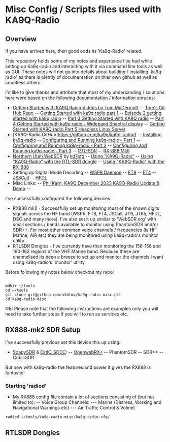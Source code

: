 # Misc Config / Scripts files used with KA9Q-Radio

## Overview 

If you have arrived here, then good odds its 'Ka9q-Radio' related.

This repository holds some of my notes and experience I've had while setting up Ka9q-radio and interacting with it via command line tools as well as GUI.  These notes will not go into details about building / installing 'ka9q-radio' as there is plently of documentation on thier own github as well as countless others.  

I'd like to give thanks and attribute that most of my undersanding / solutions here were based on the following documentation / information soruces:

- [Getting Started with KA9Q Radio Videos by Tom McDermott](https://www.youtube.com/@n5eg) 
-- [Tom's Git Hub Repo]() 
-- [Getting Started with ka9q radio part 1](https://www.youtube.com/watch?v=3UPhhbkz0Tw) 
-- [Episode 2 getting started with ka9q radio](https://www.youtube.com/watch?v=iPVvCNn0mBE) 
-- [Part 3 Getting Started with KA9Q radio](https://www.youtube.com/watch?v=E76865qcZUo) 
-- [Part 4 Getting Started with ka9q radio - Wideband Spectral display](https://www.youtube.com/watch?v=K5ml2SuGNSs) 
-- [Getting Started with KA9Q radio Part 5 Headless Linux Server](https://www.youtube.com/watch?v=JunXLtOhbgA) 
- [KA9Q-Radio GitHub]https://github.com/ka9q/ka9q-radio()
-- [Installing ka9q-radio](https://github.com/ka9q/ka9q-radio/blob/main/docs/INSTALL.md) 
-- [Configuring and Running ka9q-radio - Part 1](https://github.com/ka9q/ka9q-radio/blob/main/docs/ka9q-radio.md) 
-- [Configuring and Running ka9q-radio - Part 2](https://github.com/ka9q/ka9q-radio/blob/main/docs/ka9q-radio-2.md) 
-- [Configuring and Running ka9q-radio - Part 3](https://github.com/ka9q/ka9q-radio/blob/main/docs/ka9q-radio-3.md) 
-- [RTL-SDR](https://github.com/ka9q/ka9q-radio/blob/main/docs/SDR/rtlsdr.md) 
-- [RX-888 MkII](https://github.com/ka9q/ka9q-radio/blob/main/docs/SDR/rx888.md) 
- [Northern Utah WebSDR](https://sdrutah.org) by [kd7efg](https://www.qrz.com/db/KD7EFG)
-- [Using "KA9Q-Radio"](https://www.sdrutah.org/info/using_ka9q_radio.html) 
-- [Using "KA9Q-Radio" with the RTL-SDR dongle](https://www.sdrutah.org/info/using_ka9q_radio_with_the_rtlsdr.html) 
-- [Using "KA9Q-Radio" with the RX-888](https://www.sdrutah.org/info/using_ka9q_radio_with_the_rx888.html) 
- Setting up Digital Mode Decoding
-- [WSPR Daemon](https://wsprdaemon.readthedocs.io/en/master/configuration/radiod%40.conf/hardware.html)
-- [FT8]() 
-- [FT4]() 
-- [JS8Call]() 
-- [HFDL]() 
- Misc Links: 
-- [Phil Karn, KA9Q December 2023 KA9Q-Radio Update & Demo](https://groups.io/g/NextGenSDRs/attachment/1752/0/TAPR-Mini-DCC-2023-Phil-Karn-KA9Q.pdf) 
-- []() 

I've successfully configured the following devices:

- RX888 mk2 - Successfully set up monitoring must of the known digits signals across the HF band (WSPR, FT8, FT4, JSCall, JT9, JT65, HFDL, DSC and many more). I've also set it up similar to 'WebSDR.org' with small sections / bands available to monitor using PhantomSDR and/or SDR++. For most other common voice channels / frequencies (ie HF Marine, AIR etc) they are being monitored using ka9q-radio's monitor utility.
- RTLSDR Dongles - I've currently have then monitoring the 156-158 and 160-162 regions of the VHF Marine band. Because these are channelised its been a breeze to set up and monitor the channels I want using ka9q-radio's 'monitor' utility.  

Before following my notes below checkout my repo:

```

mdkir ~/tools
cd ~/tools
git clone git@github.com:vk4tmz/ka9q-radio-misc.git
cd ka9q-radio-misc
```

NB: Please note that the following instructions are examples only you will need to take further steps if you will to run as services etc.

## RX888-mk2 SDR Setup 

I've successfully previous set this device this up using:
- [SoapySDR](https://github.com/pothosware/SoapySDR) & [ExtIO_SDDC](https://github.com/ik1xpv/ExtIO_sddc):
-- [OpenwebRX+](https://github.com/luarvique/openwebrx)
-- PhantomSDR
-- SDR++
-- CubicSDR

But now with ka9q-radio the features and power it gives the RX888 is fantastic!

### Starting 'radiod' 

- My RX888 config file contain a lot of sections consisting of (but not limited to):
-- Voice Group Channels:
--- Marine (Distress, Working and Navigational Warnings etc)
--- Air Traffic Control & Volmet

```
radiod ~/tools/ka9q-radio-misc/ka9q-radio-cfg/
```

## RTLSDR Dongles



